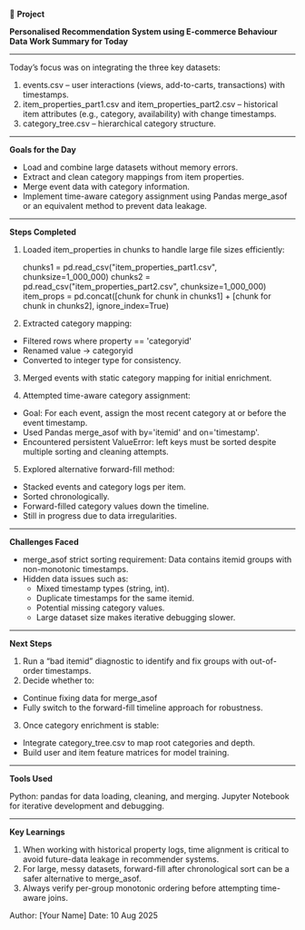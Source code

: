📌 **Project**

**Personalised Recommendation System using E-commerce Behaviour Data
Work Summary for Today**

---

Today’s focus was on integrating the three key datasets:
1. events.csv – user interactions (views, add-to-carts, transactions) with timestamps.
2. item_properties_part1.csv and item_properties_part2.csv – historical item attributes (e.g., category, availability) with change timestamps.
3. category_tree.csv – hierarchical category structure.

---

**Goals for the Day**
- Load and combine large datasets without memory errors.
- Extract and clean category mappings from item properties.
- Merge event data with category information.
- Implement time-aware category assignment using Pandas merge_asof or an equivalent method to prevent data leakage.

---

**Steps Completed**

1. Loaded item_properties in chunks to handle large file sizes efficiently:

    chunks1 = pd.read_csv("item_properties_part1.csv", chunksize=1_000_000)
    chunks2 = pd.read_csv("item_properties_part2.csv", chunksize=1_000_000)
    item_props = pd.concat([chunk for chunk in chunks1] + [chunk for chunk in chunks2], ignore_index=True)

2. Extracted category mapping:
- Filtered rows where property == 'categoryid'
- Renamed value → categoryid
- Converted to integer type for consistency.

3. Merged events with static category mapping for initial enrichment.
   
4. Attempted time-aware category assignment:
- Goal: For each event, assign the most recent category at or before the event timestamp.
- Used Pandas merge_asof with by='itemid' and on='timestamp'.
- Encountered persistent ValueError: left keys must be sorted despite multiple sorting and cleaning attempts.

5. Explored alternative forward-fill method:
- Stacked events and category logs per item.
- Sorted chronologically.
- Forward-filled category values down the timeline.
- Still in progress due to data irregularities.

---

**Challenges Faced**

- merge_asof strict sorting requirement: Data contains itemid groups with non-monotonic timestamps.
- Hidden data issues such as:
  - Mixed timestamp types (string, int).
  - Duplicate timestamps for the same itemid.
  - Potential missing category values.
  - Large dataset size makes iterative debugging slower.
 
---

**Next Steps**

1. Run a “bad itemid” diagnostic to identify and fix groups with out-of-order timestamps.
2. Decide whether to:
- Continue fixing data for merge_asof
- Fully switch to the forward-fill timeline approach for robustness.
3. Once category enrichment is stable:
- Integrate category_tree.csv to map root categories and depth.
- Build user and item feature matrices for model training.

---

**Tools Used**

Python: pandas for data loading, cleaning, and merging.
Jupyter Notebook for iterative development and debugging.

---

**Key Learnings**
1. When working with historical property logs, time alignment is critical to avoid future-data leakage in recommender systems.
2. For large, messy datasets, forward-fill after chronological sort can be a safer alternative to merge_asof.
3. Always verify per-group monotonic ordering before attempting time-aware joins.

Author: [Your Name]
Date: 10 Aug 2025

